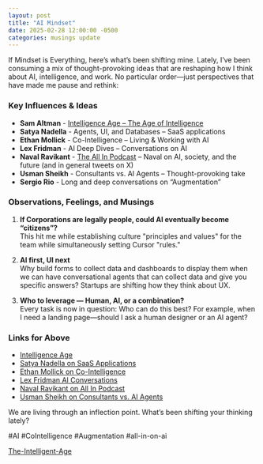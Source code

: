 ```yaml
---
layout: post
title: "AI Mindset"
date: 2025-02-28 12:00:00 -0500
categories: musings update
---
```

If Mindset is Everything, here’s what’s been shifting mine. Lately, I’ve been consuming a mix of thought-provoking ideas that are reshaping how I think about AI, intelligence, and work. No particular order—just perspectives that have made me pause and rethink:

### Key Influences & Ideas
- **Sam Altman** - [Intelligence Age – The Age of Intelligence](https://ia.samaltman.com/)
- **Satya Nadella** - Agents, UI, and Databases – SaaS applications
- **Ethan Mollick** - Co-Intelligence – Living & Working with AI
- **Lex Fridman** - AI Deep Dives – Conversations on AI
- **Naval Ravikant** - [The All In Podcast](https://lnkd.in/eVX_hUYS) – Naval on AI, society, and the future (and in general tweets on X)
- **Usman Sheikh** - Consultants vs. AI Agents – Thought-provoking take
- **Sergio Rio** - Long and deep conversations on “Augmentation”

### Observations, Feelings, and Musings
1. **If Corporations are legally people, could AI eventually become “citizens”?**  
    This hit me while establishing culture "principles and values" for the team while simultaneously setting Cursor "rules."

2. **AI first, UI next**  
    Why build forms to collect data and dashboards to display them when we can have conversational agents that can collect data and give you specific answers? Startups are shifting how they think about UX.

3. **Who to leverage — Human, AI, or a combination?**  
    Every task is now in question: Who can do this best? For example, when I need a landing page—should I ask a human designer or an AI agent?

### Links for Above
- [Intelligence Age](https://ia.samaltman.com/)
- [Satya Nadella on SaaS Applications](https://lnkd.in/eNSDU-WS)
- [Ethan Mollick on Co-Intelligence](https://lnkd.in/eecgcGnf)
- [Lex Fridman AI Conversations](https://lnkd.in/emYfnRHU)
- [Naval Ravikant on All In Podcast](https://lnkd.in/eVX_hUYS)
- [Usman Sheikh on Consultants vs. AI Agents](https://lnkd.in/eESpfvj3)

We are living through an inflection point. What’s been shifting your thinking lately?

#AI #CoIntelligence #Augmentation #all-in-on-ai

[The-Intelligent-Age](https://www.linkedin.com/redir/redirect?url=https%3A%2F%2Fia%2Esamaltman%2Ecom%2F&urlhash=hESn&trk=public_post_feed-article-content)